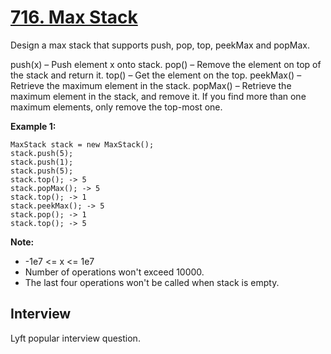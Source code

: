 # [716. Max Stack](https://leetcode.com/problems/max-stack/)

Design a max stack that supports push, pop, top, peekMax and popMax.

push(x) – Push element x onto stack.
pop() – Remove the element on top of the stack and return it.
top() – Get the element on the top.
peekMax() – Retrieve the maximum element in the stack.
popMax() – Retrieve the maximum element in the stack, and remove it. If you find more than one maximum elements, only remove the top-most one.


**Example 1:**
```
MaxStack stack = new MaxStack();
stack.push(5);
stack.push(1);
stack.push(5);
stack.top(); -> 5
stack.popMax(); -> 5
stack.top(); -> 1
stack.peekMax(); -> 5
stack.pop(); -> 1
stack.top(); -> 5
```

**Note:**
* -1e7 <= x <= 1e7
* Number of operations won't exceed 10000.
* The last four operations won't be called when stack is empty.

## Interview
Lyft popular interview question.